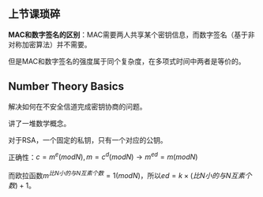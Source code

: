 ## 上节课琐碎

**MAC和数字签名的区别**：MAC需要两人共享某个密钥信息，而数字签名（基于非对称加密算法）并不需要。

但是MAC和数字签名的强度属于同个复杂度，在多项式时间中两者是等价的。

## Number Theory Basics

解决如何在不安全信道完成密钥协商的问题。

讲了一堆数学概念。

对于RSA，一个固定的私钥，只有一个对应的公钥。

正确性：$c=m^e(modN),m=c^d(modN) \to m^{ed}=m(mod N)$

而欧拉函数$m^{比N小的与N互素个数}=1(modN)$，所以$ed = k\times (比N小的与N互素个数) + 1$。

